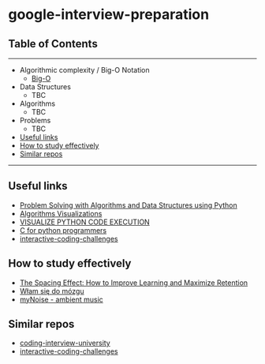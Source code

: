 # google-interview-preparation

## Table of Contents
---
- Algorithmic complexity / Big-O Notation
    - [Big-O](https://github.com/rszamszur/google-interview-preparation/blob/master/1.Big-O/Big-O.ipynb)
- Data Structures
    - TBC
- Algorithms
    - TBC
- Problems
    - TBC
- [Useful links](#useful-links)
- [How to study effectively](#how-to-study-effectively)
- [Similar repos](#similar-repos)
---

## Useful links

- [Problem Solving with Algorithms and Data Structures using Python](https://runestone.academy/runestone/books/published/pythonds/index.html)
- [Algorithms Visualizations](https://www.cs.usfca.edu/~galles/visualization/Algorithms.html)
- [VISUALIZE PYTHON CODE EXECUTION](https://pythontutor.com/)
- [C for python programmers](https://realpython.com/c-for-python-programmers/)
- [interactive-coding-challenges](https://github.com/donnemartin/interactive-coding-challenges)

## How to study effectively

- [The Spacing Effect: How to Improve Learning and Maximize Retention](https://fs.blog/2018/12/spacing-effect/)
- [Włam się do mózgu](https://altenberg.pl/wlam-sie-do-mozgu-radek-kotarski/) 
- [myNoise - ambient music](https://mynoise.net/)

## Similar repos

- [coding-interview-university](https://github.com/jwasham/coding-interview-university)
- [interactive-coding-challenges](https://github.com/donnemartin/interactive-coding-challenges)

